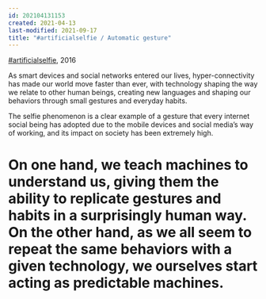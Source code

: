 ```yaml
---
id: 202104131153
created: 2021-04-13
last-modified: 2021-09-17
title: "#artificialselfie / Automatic gesture"
---
```

[#artificialselfie]([[202104131142]]), 2016

As smart devices and social networks entered our lives, hyper-connectivity has made our world move faster than ever, with technology shaping the way we relate to other human beings, creating new languages and shaping our behaviors through small gestures and everyday habits.

The selfie phenomenon is a clear example of a gesture that every internet social being has adopted due to the mobile devices and social media’s way of working, and its impact on society has been extremely high.

# On one hand, we teach machines to understand us, giving them the ability to replicate gestures and habits in a surprisingly human way. On the other hand, as we all seem to repeat the same behaviors with a given technology, we ourselves start acting as predictable machines.